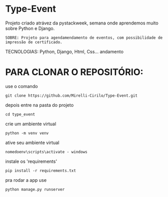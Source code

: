 # Type-Event
Projeto criado atrávez da pystackweek, semana onde aprendemos muito sobre Python e Django.

```SOBRE: Projeto para agendamendamento de eventos, com possibilidade de impressão de certificado.```

TECNOLOGIAS: Python, Django, Html, Css... andamento


# PARA CLONAR O REPOSITÓRIO:

use o comando 

```git clone https://github.com/Mirelli-Cirilo/Type-Event.git```

depois entre na pasta do projeto 

```cd type_event```

crie um ambiente virtual

```python -m venv venv```

ative seu ambiente virtual 

```nomedoenv\scripts\activate - windows```

instale os 'requirements' 

```pip install -r requirements.txt```

pra rodar a app use 

```python manage.py runserver```
